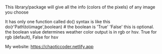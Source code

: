 This library/package will give all the info (colors of the pixels) of any image you choose

It has only one function called do()
syntax is like this do(r'Path\to\image',boolean) # the boolean is 'True' 'False' this is optional.
the boolean value determines weather color output is in rgb or hsv. True for rgb (default), False for hsv

My website: https://chaoticcoder.netlify.app